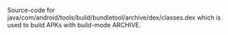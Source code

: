 Source-code for java/com/android/tools/build/bundletool/archive/dex/classes.dex
which is used to build APKs with build-mode ARCHIVE.

